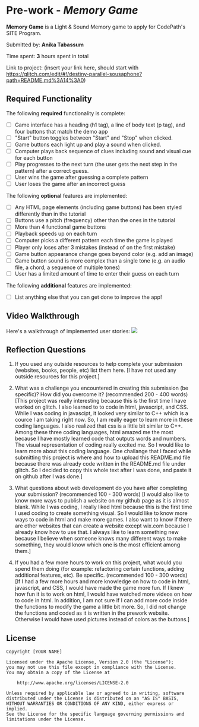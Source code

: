 # Pre-work - _Memory Game_

**Memory Game** is a Light & Sound Memory game to apply for CodePath's SITE Program.

Submitted by: **Anika Tabassum**

Time spent: **3** hours spent in total

Link to project: (insert your link here, should start with https://glitch.com/edit/#!/destiny-parallel-sousaphone?path=README.md%3A14%3A0)

## Required Functionality

The following **required** functionality is complete:

- [ ] Game interface has a heading (h1 tag), a line of body text (p tag), and four buttons that match the demo app
- [ ] "Start" button toggles between "Start" and "Stop" when clicked.
- [ ] Game buttons each light up and play a sound when clicked.
- [ ] Computer plays back sequence of clues including sound and visual cue for each button
- [ ] Play progresses to the next turn (the user gets the next step in the pattern) after a correct guess.
- [ ] User wins the game after guessing a complete pattern
- [ ] User loses the game after an incorrect guess

The following **optional** features are implemented:

- [ ] Any HTML page elements (including game buttons) has been styled differently than in the tutorial
- [ ] Buttons use a pitch (frequency) other than the ones in the tutorial
- [ ] More than 4 functional game buttons
- [ ] Playback speeds up on each turn
- [ ] Computer picks a different pattern each time the game is played
- [ ] Player only loses after 3 mistakes (instead of on the first mistake)
- [ ] Game button appearance change goes beyond color (e.g. add an image)
- [ ] Game button sound is more complex than a single tone (e.g. an audio file, a chord, a sequence of multiple tones)
- [ ] User has a limited amount of time to enter their guess on each turn

The following **additional** features are implemented:

- [ ] List anything else that you can get done to improve the app!

## Video Walkthrough

Here's a walkthrough of implemented user stories:
![](https://i.imgur.com/jxTQ8X4.gif)

## Reflection Questions

1. If you used any outside resources to help complete your submission (websites, books, people, etc) list them here.
   [I have not used any outside resources for this project.]

2. What was a challenge you encountered in creating this submission (be specific)? How did you overcome it? (recommended 200 - 400 words)
   [This project was really interesting because this is the first time I have worked on glitch. I also learned to to code in html, javascript, and CSS. While I was coding in javascipt, it looked very similar to C++ which is a cource I am taking right now. So, I am really eager to learn more in these coding languages. I also realized that css is a little bit similar to C++. Among these three coding languages, html amazed me the most because I have mostly learned code that outputs words and numbers. The visual representation of coding really excited me. So I would like to learn more about this coding language. One challange that I faced while submitting this project is where and how to upload this README.md file because there was already code written in the README.md file under glitch. So I decided to copy this whole text after I was done, and paste it on github after I was done.]

3. What questions about web development do you have after completing your submission? (recommended 100 - 300 words)
  [I would also like to know more ways to publish a website on my github page as it is almost blank. While I was coding, I really liked html because this is the first time I used coding to create something visual. So I would like to know more ways to code in html and make more games. I also want to know if there are other websites that can create a website except wix.com because I already know how to use that. I always like to learn something new because I believe when someone knows many different ways to make something, they would know which one is the most efficient among them.]

4. If you had a few more hours to work on this project, what would you spend them doing (for example: refactoring certain functions, adding additional features, etc). Be specific. (recommended 100 - 300 words)
   [If I had a few more hours and more knowledge on how to code in html, javascript, and CSS, I would have made the game more fun. If I knew how fun it is to work on html, I would have watched more videos on how to code in html. In addition, I am not sure if I can add more code inside the functions to modify the game a little bit more. So, I did not change the functions and coded as it is written in the prework website. Otherwise I would have used pictures instead of colors as the buttons.]

## License

    Copyright [YOUR NAME]

    Licensed under the Apache License, Version 2.0 (the "License");
    you may not use this file except in compliance with the License.
    You may obtain a copy of the License at

        http://www.apache.org/licenses/LICENSE-2.0

    Unless required by applicable law or agreed to in writing, software
    distributed under the License is distributed on an "AS IS" BASIS,
    WITHOUT WARRANTIES OR CONDITIONS OF ANY KIND, either express or implied.
    See the License for the specific language governing permissions and
    limitations under the License.
